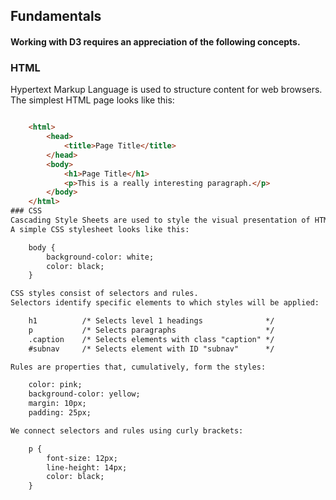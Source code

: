<!-- note: Install Markdown Preview extension on Chrome Browser -->



## Fundamentals
#### Working with D3 requires an appreciation of the following concepts.
### HTML
Hypertext Markup Language is used to structure content for web browsers.
The simplest HTML page looks like this:

```html

    <html>
        <head>
            <title>Page Title</title>
        </head>
        <body>
            <h1>Page Title</h1>
            <p>This is a really interesting paragraph.</p>
        </body>
    </html>
### CSS
Cascading Style Sheets are used to style the visual presentation of HTML pages.
A simple CSS stylesheet looks like this:

    body {
        background-color: white;
        color: black;
    }

CSS styles consist of selectors and rules.
Selectors identify specific elements to which styles will be applied:

    h1          /* Selects level 1 headings              */
    p           /* Selects paragraphs                    */
    .caption    /* Selects elements with class "caption" */
    #subnav     /* Selects element with ID "subnav"      */

Rules are properties that, cumulatively, form the styles:

    color: pink;
    background-color: yellow;
    margin: 10px;
    padding: 25px;

We connect selectors and rules using curly brackets:

    p {
        font-size: 12px;
        line-height: 14px;
        color: black;
    }